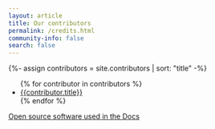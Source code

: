 ```yaml
---
layout: article
title: Our contributors
permalink: /credits.html
community-info: false
search: false
---
```


{%- assign contributors = site.contributors | sort: "title" -%}

<div class="contributions">

  <ul>
  {% for contributor in contributors %}
    <li><a href="{{contributor.url | prepend: site.baseurl}}">{{contributor.title}}</a></li>
  {% endfor %}
  </ul>

</div>

[Open source software used in the Docs](https://github.com/logzio/logz-docs#open-source-software-used-in-docs)
